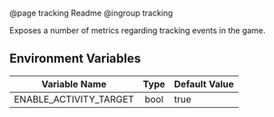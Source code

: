 @page tracking Readme
@ingroup tracking 

Exposes a number of metrics regarding tracking events in the game.

## Environment Variables

| Variable Name            |  Type  | Default Value |
| -------------            | :----: | ------------- |
| ENABLE_ACTIVITY_TARGET   | bool   | true          |
